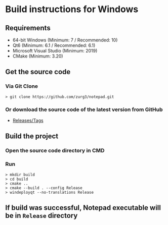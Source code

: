 # Build instructions for Windows
## Requirements
- 64-bit Windows (Minimum: 7 / Recommended: 10)
- Qt6 (Minimum: 6.1 / Recommended: 6.1)
- Microsoft Visual Studio (Minimum: 2019)
- CMake (Minimum: 3.20)

## Get the source code
### Via Git Clone
```
> git clone https://github.com/zurg3/notepad.git
```

### Or download the source code of the latest version from GitHub
- [Releases/Tags](https://github.com/zurg3/notepad/tags)

## Build the project
### Open the source code directory in CMD

### Run
```
> mkdir build
> cd build
> cmake ..
> cmake --build . --config Release
> windeployqt --no-translations Release
```

## If build was successful, Notepad executable will be in `Release` directory

